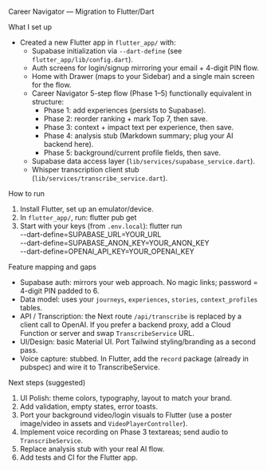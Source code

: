 Career Navigator — Migration to Flutter/Dart

What I set up

- Created a new Flutter app in `flutter_app/` with:
  - Supabase initialization via `--dart-define` (see `flutter_app/lib/config.dart`).
  - Auth screens for login/signup mirroring your email + 4-digit PIN flow.
  - Home with Drawer (maps to your Sidebar) and a single main screen for the flow.
  - Career Navigator 5-step flow (Phase 1–5) functionally equivalent in structure:
    - Phase 1: add experiences (persists to Supabase).
    - Phase 2: reorder ranking + mark Top 7, then save.
    - Phase 3: context + impact text per experience, then save.
    - Phase 4: analysis stub (Markdown summary; plug your AI backend here).
    - Phase 5: background/current profile fields, then save.
  - Supabase data access layer (`lib/services/supabase_service.dart`).
  - Whisper transcription client stub (`lib/services/transcribe_service.dart`).

How to run

1) Install Flutter, set up an emulator/device.
2) In `flutter_app/`, run:
   flutter pub get
3) Start with your keys (from `.env.local`):
   flutter run \
     --dart-define=SUPABASE_URL=YOUR_URL \
     --dart-define=SUPABASE_ANON_KEY=YOUR_ANON_KEY \
     --dart-define=OPENAI_API_KEY=YOUR_OPENAI_KEY

Feature mapping and gaps

- Supabase auth: mirrors your web approach. No magic links; password = 4-digit PIN padded to 6.
- Data model: uses your `journeys`, `experiences`, `stories`, `context_profiles` tables.
- API / Transcription: the Next route `/api/transcribe` is replaced by a client call to OpenAI. If you prefer a backend proxy, add a Cloud Function or server and swap `TranscribeService` URL.
- UI/Design: basic Material UI. Port Tailwind styling/branding as a second pass.
- Voice capture: stubbed. In Flutter, add the `record` package (already in pubspec) and wire it to TranscribeService.

Next steps (suggested)

1) UI Polish: theme colors, typography, layout to match your brand.
2) Add validation, empty states, error toasts.
3) Port your background video/login visuals to Flutter (use a poster image/video in assets and `VideoPlayerController`).
4) Implement voice recording on Phase 3 textareas; send audio to `TranscribeService`.
5) Replace analysis stub with your real AI flow.
6) Add tests and CI for the Flutter app.

